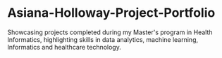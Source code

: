 # Asiana-Holloway-Project-Portfolio
Showcasing projects completed during my Master's program in Health Informatics, highlighting skills in data analytics, machine learning, Informatics and healthcare technology.
